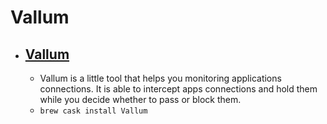 # Vallum
- [Vallum](https://www.vallumfirewall.com/)
  - 
  - Vallum is a little tool that helps you monitoring applications connections. It is able to intercept apps connections and hold them while you decide whether to pass or block them.
  - `brew cask install Vallum`

